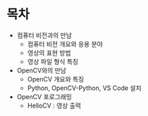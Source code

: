 # 목차
- 컴퓨터 비전과의 만남
  + 컴퓨터 비전 개요와 응용 분야
  + 영상의 표현 방법
  + 영상 파일 형식 특징
- OpenCV와의 만남
  + OpenCV 개요와 특징
  + Python, OpenCV-Python, VS Code 설치
- OpenCV 포로그래밍
  + HelloCV : 영상 출력
